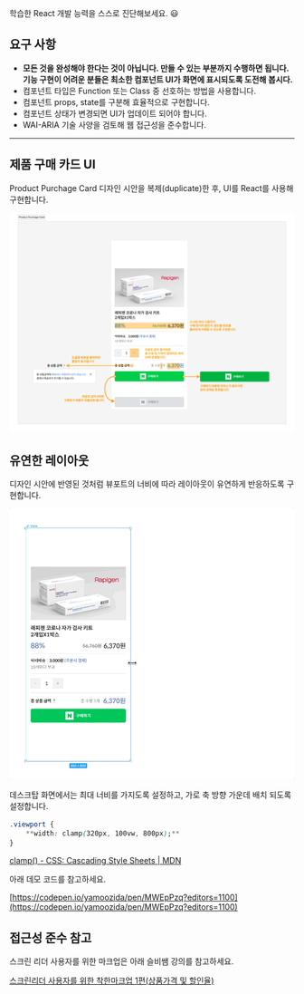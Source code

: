 학습한 React 개발 능력을 스스로 진단해보세요. 😃

## 요구 사항

- **모든 것을 완성해야 한다는 것이 아닙니다. 만들 수 있는 부분까지 수행하면 됩니다. 
기능 구현이 어려운 분들은 최소한 컴포넌트 UI가 화면에 표시되도록 도전해 봅시다.**
- 컴포넌트 타입은 Function 또는 Class 중 선호하는 방법을 사용합니다.
- 컴포넌트 props, state를 구분해 효율적으로 구현합니다.
- 컴포넌트 상태가 변경되면 UI가 업데이트 되어야 합니다.
- WAI-ARIA 기술 사양을 검토해 웹 접근성을 준수합니다.

***

## 제품 구매 카드 UI

Product Purchage Card 디자인 시안을 복제(duplicate)한 후, UI를 React를 사용해 구현합니다.

![Untitled](./assets/ui.png)

## 유연한 레이아웃

디자인 시안에 반영된 것처럼 뷰포트의 너비에 따라 레이아웃이 유연하게 반응하도록 구현합니다.

![flexibility-layout.gif](./assets/flexibility-layout.gif)

데스크탑 화면에서는 최대 너비를 가지도록 설정하고, 가로 축 방향 가운데 배치 되도록 설정합니다.

```css
.viewport {
	**width: clamp(320px, 100vw, 800px);**
}
```

[clamp() - CSS: Cascading Style Sheets | MDN](https://developer.mozilla.org/en-US/docs/Web/CSS/clamp)

아래 데모 코드를 참고하세요.

[https://codepen.io/yamoozida/pen/MWEpPzq?editors=1100](https://codepen.io/yamoozida/pen/MWEpPzq?editors=1100)

## 접근성 준수 참고

스크린 리더 사용자를 위한 마크업은 아래 슬비쌤 강의를 참고하세요.

[스크린리더 사용자를 위한 착한마크업 1편(상품가격 및 할인율)](https://youtu.be/lmYSIiZFxPI?t=36)